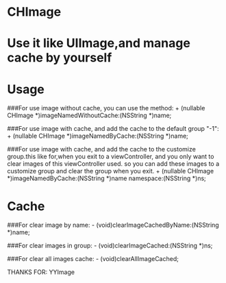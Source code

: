 # CHImage
Use it like UIImage,and manage cache by yourself
==========
Usage
==========
###For use image without cache, you can use the method:
    + (nullable CHImage *)imageNamedWithoutCache:(NSString *)name;

###For use image with cache, and add the cache to the default group "-1":
    + (nullable CHImage *)imageNamedByCache:(NSString *)name;

###For use image with cache, and add the cache to the customize group.this like for,when you exit to a viewController, and you only want to clear images of this viewController used. so you can add these images to a customize group and clear the group when you exit.
    + (nullable CHImage *)imageNamedByCache:(NSString *)name namespace:(NSString *)ns;

Cache
=========
###For clear image by name:
    - (void)clearImageCachedByName:(NSString *)name;

###For clear images in group:
    - (void)clearImageCached:(NSString *)ns;

###For clear all images cache:
    - (void)clearAllImageCached;

THANKS FOR:
YYImage
